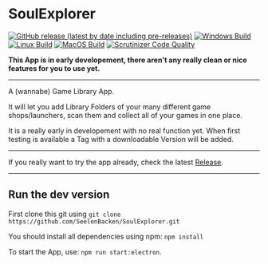 # SoulExplorer

[![GitHub release (latest by date including pre-releases)](https://img.shields.io/github/v/release/SeelenBacken/SoulExplorer?include_prereleases)](https://github.com/SeelenBacken/SoulExplorer/releases)
[![Windows Build](https://github.com/SeelenBacken/SoulExplorer/actions/workflows/windows.yml/badge.svg)](https://github.com/SeelenBacken/SoulExplorer/actions/workflows/windows.yml)
[![Linux Build](https://github.com/SeelenBacken/SoulExplorer/actions/workflows/ubuntu.yml/badge.svg)](https://github.com/SeelenBacken/SoulExplorer/actions/workflows/ubuntu.yml)
[![MacOS Build](https://github.com/SeelenBacken/SoulExplorer/actions/workflows/macos.yml/badge.svg)](https://github.com/SeelenBacken/SoulExplorer/actions/workflows/macos.yml)
[![Scrutinizer Code Quality](https://img.shields.io/scrutinizer/quality/g/SeelenBacken/SoulExplorer/master)](https://scrutinizer-ci.com/g/SeelenBacken/SoulExplorer/?branch=master)

**This App is in early developement, there aren't any really clean or nice features for you to use yet.**

***

A (wannabe) Game Library App.

It will let you add Library Folders of your many different game shops/launchers,
scan them and collect all of your games in one place.

It is a really early in developement with no real function yet. When first testing is available a Tag with a downloadable Version will be added.

***

If you really want to try the app already, check the latest [Release](https://github.com/SeelenBacken/SoulExplorer/releases).

***
## Run the dev version

First clone this git using
`git clone https://github.com/SeelenBacken/SoulExplorer.git`

You should install all dependencies using npm:
`npm install`

To start the App, use:
`npm run start:electron`.


